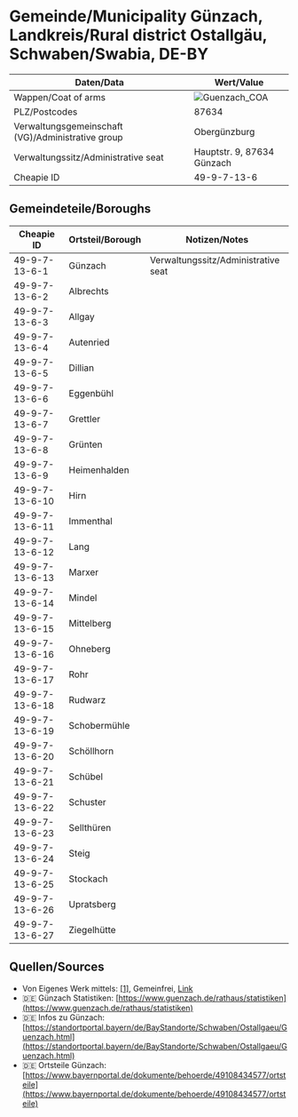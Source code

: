 # Gemeinde/Municipality Günzach, Landkreis/Rural district Ostallgäu, Schwaben/Swabia, DE-BY

| Daten/Data | Wert/Value |
| ---- | ----- |
| Wappen/Coat of arms | ![Guenzach_COA](https://upload.wikimedia.org/wikipedia/commons/thumb/7/7d/Wappen_G%C3%BCnzach.svg/140px-Wappen_G%C3%BCnzach.svg.png) |
| PLZ/Postcodes | 87634 |
| Verwaltungsgemeinschaft (VG)/Administrative group | Obergünzburg |
| Verwaltungssitz/Administrative seat | Hauptstr. 9, 87634 Günzach |
| Cheapie ID | 49-9-7-13-6 |

## Gemeindeteile/Boroughs

| Cheapie ID | Ortsteil/Borough | Notizen/Notes |
| ---------- | ----------------- | ------------- |
| 49-9-7-13-6-1 | Günzach | Verwaltungssitz/Administrative seat |
| 49-9-7-13-6-2 | Albrechts | |
| 49-9-7-13-6-3 | Allgay | |
| 49-9-7-13-6-4 | Autenried | |
| 49-9-7-13-6-5 | Dillian | |
| 49-9-7-13-6-6 | Eggenbühl | |
| 49-9-7-13-6-7 | Grettler | |
| 49-9-7-13-6-8 | Grünten | |
| 49-9-7-13-6-9 | Heimenhalden | |
| 49-9-7-13-6-10 | Hirn | |
| 49-9-7-13-6-11 | Immenthal | |
| 49-9-7-13-6-12 | Lang | |
| 49-9-7-13-6-13 | Marxer | |
| 49-9-7-13-6-14 | Mindel | |
| 49-9-7-13-6-15 | Mittelberg | |
| 49-9-7-13-6-16 | Ohneberg | |
| 49-9-7-13-6-17 | Rohr | |
| 49-9-7-13-6-18 | Rudwarz | |
| 49-9-7-13-6-19 | Schobermühle | |
| 49-9-7-13-6-20 | Schöllhorn | |
| 49-9-7-13-6-21 | Schübel | |
| 49-9-7-13-6-22 | Schuster | |
| 49-9-7-13-6-23 | Sellthüren | |
| 49-9-7-13-6-24 | Steig | |
| 49-9-7-13-6-25 | Stockach | |
| 49-9-7-13-6-26 | Upratsberg | |
| 49-9-7-13-6-27 | Ziegelhütte | |

## Quellen/Sources

- Von Eigenes Werk mittels: <a rel="nofollow" class="external autonumber" href="https://www.guenzach.de/buergerservice/geschichtliches/entstehung-des-wappens">[1]</a>, Gemeinfrei, <a href="https://commons.wikimedia.org/w/index.php?curid=36306782">Link</a>
- :de: Günzach Statistiken: [https://www.guenzach.de/rathaus/statistiken](https://www.guenzach.de/rathaus/statistiken)
- :de: Infos zu Günzach: [https://standortportal.bayern/de/BayStandorte/Schwaben/Ostallgaeu/Guenzach.html](https://standortportal.bayern/de/BayStandorte/Schwaben/Ostallgaeu/Guenzach.html)
- :de: Ortsteile Günzach: [https://www.bayernportal.de/dokumente/behoerde/49108434577/ortsteile](https://www.bayernportal.de/dokumente/behoerde/49108434577/ortsteile)